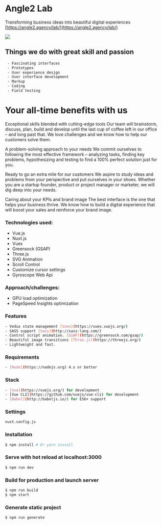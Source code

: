 # Angle2 Lab

Transforming business ideas into beautiful digital experiences [https://angle2.agency/lab/](https://angle2.agency/lab/)

![](http://process.angleto.com/projects-preview/angle2.jpg)

## Things we do with great skill and passion

``` bash
 - Fascinating interfaces
 - Prototypes
 - User experience design
 - User interface development
 - Markup
 - Coding
 - Field testing
```

# Your all-time benefits with us
Exceptional skills blended with cutting-edge tools
Our team will brainstorm, discuss, plan, build and develop until the last cup of coffee left in our office – and long past that. We love challenges and we know how to help our customers solve them.

A problem-solving approach to your needs 
We commit ourselves to following the most effective framework – analyzing tasks, finding key problems, hypothesizing and testing to find a 100% perfect solution just for you.

Ready to go an extra mile for our customers 
We aspire to study ideas and problems from your perspective and put ourselves in your shoes. Whether you are a startup founder, product or project manager or marketer, we will dig deep into your needs.

Caring about your KPIs and brand image
The best interface is the one that helps your business thrive. We know how to build a digital experience that will boost your sales and reinforce your brand image.


### Technologies used:

* Vue.js
* Nuxt.js
* Vuex
* Greensock (GSAP)
* Three.js
* SVG Animation
* Scroll Control
* Customize cursor settings
* Gyroscope Web Api


### Approach/challenges: 

* GPU load optimization
* PageSpeed Insights optimization


### Features
```bash
- Vedux state management [Vuex](https://vuex.vuejs.org/)
- SASS support [Sass](http://sass-lang.com/)
- Control script animation. [GSAP](https://greensock.com/gsap/)
- Beautiful image transitions [Three.js](https://threejs.org/)
- Lightweight and fast.
```


### Requirements
```bash
- [Node](https://nodejs.org) 4.x or better
```


### Stack
```bash
- [Vue](https://vuejs.org/) for development
- [Vue CLI](https://github.com/vuejs/vue-cli) for development
- [Babel](http://babeljs.io/) for ES6+ support
```


### Settings
```sh
nuxt.config.js
```

### Installation
```sh
$ npm install # Or yarn install
```

### Serve with hot reload at localhost:3000
```sh
$ npm run dev
```

### Build for production and launch server
```sh
$ npm run build
$ npm start
```

### Generate static project
```sh
$ npm run generate
```